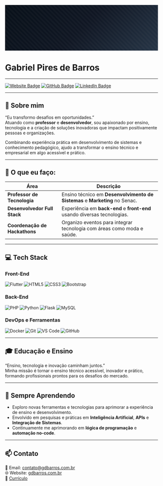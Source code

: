 <div class="tech-banner"></div>

<style>
.tech-banner {
  width: 100%;
  height: 150px;
  background: linear-gradient(135deg, #0d1b2a, #1b263b, #415a77);
  position: relative;
  overflow: hidden;
}

.tech-banner::before {
  content: '';
  position: absolute;
  top: 0;
  left: -50px;
  width: 200%;
  height: 100%;
  background: repeating-linear-gradient(
    45deg,
    rgba(255, 255, 255, 0.05) 0px,
    rgba(255, 255, 255, 0.05) 5px,
    transparent 5px,
    transparent 10px
  );
  animation: move 4s linear infinite;
}

.tech-banner::after {
  content: '';
  position: absolute;
  top: 0;
  left: 0;
  width: 100%;
  height: 100%;
  background: rgba(0, 0, 0, 0.4);
  z-index: 1;
}

@keyframes move {
  0% {
    transform: translateX(0);
  }
  100% {
    transform: translateX(100px);
  }
}
</style>

# Gabriel Pires de Barros

---

[![Website Badge](https://img.shields.io/badge/-gdbarros.com.br-blue?style=flat-square&logo=google-chrome&logoColor=white&link=https://gdbarros.com.br)](https://gdbarros.com.br)
[![GitHub Badge](https://img.shields.io/badge/-gdbarros94-333?style=flat-square&logo=GitHub&logoColor=white&link=https://github.com/gdbarros94)](https://github.com/gdbarros94)
[![LinkedIn Badge](https://img.shields.io/badge/-Gabriel%20Barros-blue?style=flat-square&logo=Linkedin&logoColor=white&link=https://www.linkedin.com/in/gabriel-barros94/)](https://www.linkedin.com/in/gabriel-barros94/)

---

## 🎯 Sobre mim

“Eu transformo desafios em oportunidades.”  
Atuando como **professor** e **desenvolvedor**, sou apaixonado por ensino, tecnologia e a criação de soluções inovadoras que impactam positivamente pessoas e organizações.

Combinando experiência prática em desenvolvimento de sistemas e conhecimento pedagógico, ajudo a transformar o ensino técnico e empresarial em algo acessível e prático.

---

## 💼 O que eu faço:

| **Área**                     | **Descrição**                                                             |
| ---------------------------- | ------------------------------------------------------------------------- |
| **Professor de Tecnologia**   | Ensino técnico em **Desenvolvimento de Sistemas** e **Marketing** no Senac. |
| **Desenvolvedor Full Stack**  | Experiência em **back-end** e **front-end** usando diversas tecnologias.   |
| **Coordenação de Hackathons** | Organizo eventos para integrar tecnologia com áreas como moda e saúde.    |

---

## 💻 Tech Stack

### **Front-End**
<div align="left">
  <img src="https://img.shields.io/badge/Flutter-%2302569B.svg?style=for-the-badge&logo=Flutter&logoColor=white" alt="Flutter"/>
  <img src="https://img.shields.io/badge/HTML5-%23E34F26.svg?style=for-the-badge&logo=html5&logoColor=white" alt="HTML5"/>
  <img src="https://img.shields.io/badge/CSS3-%231572B6.svg?style=for-the-badge&logo=css3&logoColor=white" alt="CSS3"/>
  <img src="https://img.shields.io/badge/Bootstrap-%23563D7C.svg?style=for-the-badge&logo=bootstrap&logoColor=white" alt="Bootstrap"/>
</div>

### **Back-End**
<div align="left">
  <img src="https://img.shields.io/badge/PHP-%23777BB4.svg?style=for-the-badge&logo=php&logoColor=white" alt="PHP"/>
  <img src="https://img.shields.io/badge/Python-%233776AB.svg?style=for-the-badge&logo=python&logoColor=white" alt="Python"/>
  <img src="https://img.shields.io/badge/Flask-%23000000.svg?style=for-the-badge&logo=flask&logoColor=white" alt="Flask"/>
  <img src="https://img.shields.io/badge/MySQL-%234479A1.svg?style=for-the-badge&logo=mysql&logoColor=white" alt="MySQL"/>
</div>

### **DevOps e Ferramentas**
<div align="left">
  <img src="https://img.shields.io/badge/Docker-%232496ED.svg?style=for-the-badge&logo=docker&logoColor=white" alt="Docker"/>
  <img src="https://img.shields.io/badge/Git-%23F05032.svg?style=for-the-badge&logo=git&logoColor=white" alt="Git"/>
  <img src="https://img.shields.io/badge/VS%20Code-%23007ACC.svg?style=for-the-badge&logo=visual-studio-code&logoColor=white" alt="VS Code"/>
  <img src="https://img.shields.io/badge/GitHub-%23181717.svg?style=for-the-badge&logo=github&logoColor=white" alt="GitHub"/>
</div>

---

## 🎓 Educação e Ensino

“Ensino, tecnologia e inovação caminham juntos.”  
Minha missão é tornar o ensino técnico acessível, inovador e prático, formando profissionais prontos para os desafios do mercado.

---

## 🌱 Sempre Aprendendo

- Exploro novas ferramentas e tecnologias para aprimorar a experiência de ensino e desenvolvimento.
- Envolvido em pesquisas e práticas em **Inteligência Artificial**, **APIs** e **Integração de Sistemas**.
- Continuamente me aprimorando em **lógica de programação** e **automação no-code**.

---

## 📫 Contato

📧 Email: contato@gdbarros.com.br  
🌐 Website: [gdbarros.com.br](https://gdbarros.com.br)  
📄 [Currículo](https://gdbarros.com.br/cv)  
